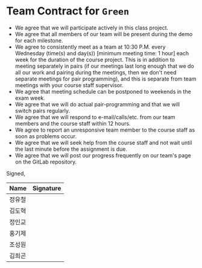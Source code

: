 Team Contract for ``Green``
====================================

- We agree that we will participate actively in this class project.
- We agree that all members of our team will be present during the demo for each milestone.
- We agree to consistently meet as a team at 10:30 P.M. every Wednesday (time(s) and day(s)) [minimum meeting time: 1 hour] each week for the duration of the course project. 
  This is in addition to meeting separately in pairs (if our meetings last long enough that we do all our work and pairing during the meetings, then 
  we don't need separate meetings for pair programming), and this is separate from team meetings with your course staff supervisor.
- We agree that meeting schedule can be postponed to weekends in the exam week.
- We agree that we will do actual pair-programming and that we will switch pairs regularly.
- We agree that we will respond to e-mail/calls/etc. from our team members and the course staff within 12 hours.
- We agree to report an unresponsive team member to the course staff as soon as problems occur.
- We agree that we will seek help from the course staff and not wait until the last minute before the assignment is due.
- We agree that we will post our progress frequently on our team's page on the GitLab repository.

Signed,

| Name   | Signature |
| ----   | --------- |
| 정유철 |           |
| 김도혁 |           |
| 정인교 |           |
| 홍기제 |           |
| 조성원 |           |
| 김희곤 |           |
